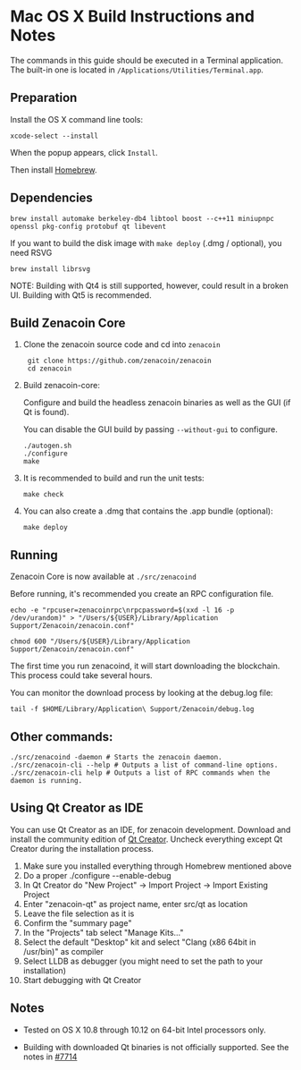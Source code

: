 Mac OS X Build Instructions and Notes
====================================
The commands in this guide should be executed in a Terminal application.
The built-in one is located in `/Applications/Utilities/Terminal.app`.

Preparation
-----------
Install the OS X command line tools:

`xcode-select --install`

When the popup appears, click `Install`.

Then install [Homebrew](https://brew.sh).

Dependencies
----------------------

    brew install automake berkeley-db4 libtool boost --c++11 miniupnpc openssl pkg-config protobuf qt libevent

If you want to build the disk image with `make deploy` (.dmg / optional), you need RSVG

    brew install librsvg

NOTE: Building with Qt4 is still supported, however, could result in a broken UI. Building with Qt5 is recommended.

Build Zenacoin Core
------------------------

1. Clone the zenacoin source code and cd into `zenacoin`

        git clone https://github.com/zenacoin/zenacoin
        cd zenacoin

2.  Build zenacoin-core:

    Configure and build the headless zenacoin binaries as well as the GUI (if Qt is found).

    You can disable the GUI build by passing `--without-gui` to configure.

        ./autogen.sh
        ./configure
        make

3.  It is recommended to build and run the unit tests:

        make check

4.  You can also create a .dmg that contains the .app bundle (optional):

        make deploy

Running
-------

Zenacoin Core is now available at `./src/zenacoind`

Before running, it's recommended you create an RPC configuration file.

    echo -e "rpcuser=zenacoinrpc\nrpcpassword=$(xxd -l 16 -p /dev/urandom)" > "/Users/${USER}/Library/Application Support/Zenacoin/zenacoin.conf"

    chmod 600 "/Users/${USER}/Library/Application Support/Zenacoin/zenacoin.conf"

The first time you run zenacoind, it will start downloading the blockchain. This process could take several hours.

You can monitor the download process by looking at the debug.log file:

    tail -f $HOME/Library/Application\ Support/Zenacoin/debug.log

Other commands:
-------

    ./src/zenacoind -daemon # Starts the zenacoin daemon.
    ./src/zenacoin-cli --help # Outputs a list of command-line options.
    ./src/zenacoin-cli help # Outputs a list of RPC commands when the daemon is running.

Using Qt Creator as IDE
------------------------
You can use Qt Creator as an IDE, for zenacoin development.
Download and install the community edition of [Qt Creator](https://www.qt.io/download/).
Uncheck everything except Qt Creator during the installation process.

1. Make sure you installed everything through Homebrew mentioned above
2. Do a proper ./configure --enable-debug
3. In Qt Creator do "New Project" -> Import Project -> Import Existing Project
4. Enter "zenacoin-qt" as project name, enter src/qt as location
5. Leave the file selection as it is
6. Confirm the "summary page"
7. In the "Projects" tab select "Manage Kits..."
8. Select the default "Desktop" kit and select "Clang (x86 64bit in /usr/bin)" as compiler
9. Select LLDB as debugger (you might need to set the path to your installation)
10. Start debugging with Qt Creator

Notes
-----

* Tested on OS X 10.8 through 10.12 on 64-bit Intel processors only.

* Building with downloaded Qt binaries is not officially supported. See the notes in [#7714](https://github.com/zenacoin/zenacoin/issues/7714)
